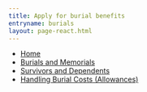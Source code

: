 ```yaml
---
title: Apply for burial benefits
entryname: burials
layout: page-react.html
---
```

<nav aria-label="Breadcrumb" aria-live="polite" class="va-nav-breadcrumbs"
id="va-breadcrumbs">
  <ul class="row va-nav-breadcrumbs-list columns" id="va-breadcrumbs-list">
    <li><a href="/">Home</a></li>
    <li><a href="/burials-memorials/"> Burials and Memorials </a></li>
    <li><a href="/burials-and-memorials/survivor-and-dependent-benefits/"> Survivors and Dependents </a></li>
    <li><a aria-current="page" href="/burials-memorials/veterans-burial-allowance/">Handling Burial Costs (Allowances)</a></li>
  </ul>
</nav>
